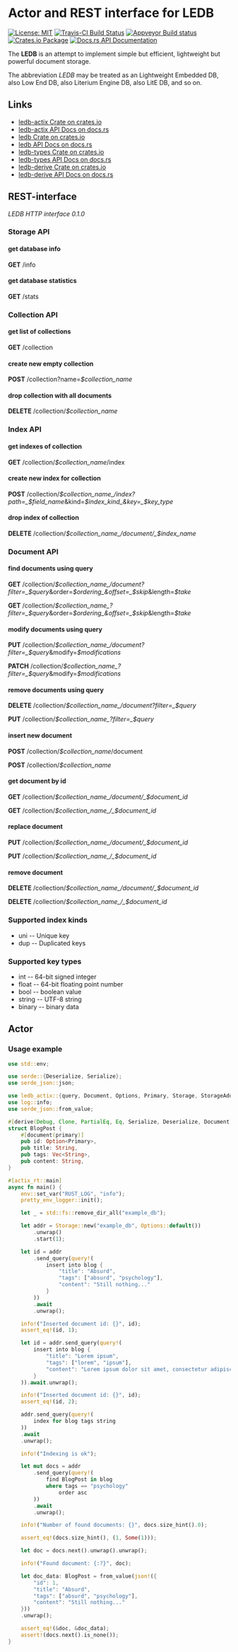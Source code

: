 # Actor and REST interface for LEDB

[![License: MIT](https://img.shields.io/badge/License-MIT-brightgreen.svg)](https://opensource.org/licenses/MIT)
[![Travis-CI Build Status](https://travis-ci.org/katyo/ledb.svg?branch=master)](https://travis-ci.org/katyo/ledb)
[![Appveyor Build status](https://ci.appveyor.com/api/projects/status/1wrmhivii22emfxg)](https://ci.appveyor.com/project/katyo/ledb)
[![Crates.io Package](https://img.shields.io/crates/v/ledb-actix.svg?style=popout)](https://crates.io/crates/ledb-actix)
[![Docs.rs API Documentation](https://docs.rs/ledb-actix/badge.svg)](https://docs.rs/ledb-actix)

The **LEDB** is an attempt to implement simple but efficient, lightweight but powerful document storage.

The abbreviation *LEDB* may be treated as an Lightweight Embedded DB, also Low End DB, also Literium Engine DB, also LitE DB, and so on.

## Links

* [ledb-actix Crate on crates.io](https://crates.io/crates/ledb-actix)
* [ledb-actix API Docs on docs.rs](https://docs.rs/ledb-actix)
* [ledb Crate on crates.io](https://crates.io/crates/ledb)
* [ledb API Docs on docs.rs](https://docs.rs/ledb)
* [ledb-types Crate on crates.io](https://crates.io/crates/ledb-types)
* [ledb-types API Docs on docs.rs](https://docs.rs/ledb-types)
* [ledb-derive Crate on crates.io](https://crates.io/crates/ledb-derive)
* [ledb-derive API Docs on docs.rs](https://docs.rs/ledb-derive)

## REST-interface

*LEDB HTTP interface 0.1.0*

### Storage API

#### get database info

__GET__ /info

#### get database statistics

__GET__ /stats

### Collection API

#### get list of collections

__GET__ /collection

#### create new empty collection

__POST__ /collection?name=_$collection_name_

#### drop collection with all documents

__DELETE__ /collection/_$collection_name_

### Index API

#### get indexes of collection

__GET__ /collection/_$collection_name_/index

#### create new index for collection

__POST__ /collection/_$collection_name_/index?path=_$field_name_&kind=_$index_kind_&key=_$key_type_

#### drop index of collection

__DELETE__ /collection/_$collection_name_/document/_$index_name_

### Document API

#### find documents using query

__GET__ /collection/_$collection_name_/document?filter=_$query_&order=_$ordering_&offset=_$skip_&length=_$take_

__GET__ /collection/_$collection_name_?filter=_$query_&order=_$ordering_&offset=_$skip_&length=_$take_

#### modify documents using query

__PUT__ /collection/_$collection_name_/document?filter=_$query_&modify=_$modifications_

__PATCH__ /collection/_$collection_name_?filter=_$query_&modify=_$modifications_

#### remove documents using query

__DELETE__ /collection/_$collection_name_/document?filter=_$query_

__PUT__ /collection/_$collection_name_?filter=_$query_

#### insert new document

__POST__ /collection/_$collection_name_/document

__POST__ /collection/_$collection_name_

#### get document by id

__GET__ /collection/_$collection_name_/document/_$document_id_

__GET__ /collection/_$collection_name_/_$document_id_

#### replace document

__PUT__ /collection/_$collection_name_/document/_$document_id_

__PUT__ /collection/_$collection_name_/_$document_id_

#### remove document

__DELETE__ /collection/_$collection_name_/document/_$document_id_

__DELETE__ /collection/_$collection_name_/_$document_id_

### Supported index kinds

* uni -- Unique key
* dup -- Duplicated keys

### Supported key types

* int    -- 64-bit signed integer
* float  -- 64-bit floating point number
* bool   -- boolean value
* string -- UTF-8 string
* binary -- binary data

## Actor

### Usage example

```rust
use std::env;

use serde::{Deserialize, Serialize};
use serde_json::json;

use ledb_actix::{query, Document, Options, Primary, Storage, StorageAddrExt};
use log::info;
use serde_json::from_value;

#[derive(Debug, Clone, PartialEq, Eq, Serialize, Deserialize, Document)]
struct BlogPost {
    #[document(primary)]
    pub id: Option<Primary>,
    pub title: String,
    pub tags: Vec<String>,
    pub content: String,
}

#[actix_rt::main]
async fn main() {
    env::set_var("RUST_LOG", "info");
    pretty_env_logger::init();

    let _ = std::fs::remove_dir_all("example_db");

    let addr = Storage::new("example_db", Options::default())
        .unwrap()
        .start(1);

    let id = addr
        .send_query(query!(
            insert into blog {
                "title": "Absurd",
                "tags": ["absurd", "psychology"],
                "content": "Still nothing..."
            }
        ))
        .await
        .unwrap();

    info!("Inserted document id: {}", id);
    assert_eq!(id, 1);

    let id = addr.send_query(query!(
        insert into blog {
            "title": "Lorem ipsum",
            "tags": ["lorem", "ipsum"],
            "content": "Lorem ipsum dolor sit amet, consectetur adipiscing elit, sed do eiusmod tempor incididunt ut labore et dolore magna aliqua. Ut enim ad minim veniam, quis nostrud exercitation ullamco laboris nisi ut aliquip ex ea commodo consequat. Duis aute irure dolor in reprehenderit in voluptate velit esse cillum dolore eu fugiat nulla pariatur. Excepteur sint occaecat cupidatat non proident, sunt in culpa qui officia deserunt mollit anim id est laborum."
        }
    )).await.unwrap();

    info!("Inserted document id: {}", id);
    assert_eq!(id, 2);

    addr.send_query(query!(
        index for blog tags string
    ))
    .await
    .unwrap();

    info!("Indexing is ok");

    let mut docs = addr
        .send_query(query!(
            find BlogPost in blog
            where tags == "psychology"
                order asc
        ))
        .await
        .unwrap();

    info!("Number of found documents: {}", docs.size_hint().0);

    assert_eq!(docs.size_hint(), (1, Some(1)));

    let doc = docs.next().unwrap().unwrap();

    info!("Found document: {:?}", doc);

    let doc_data: BlogPost = from_value(json!({
        "id": 1,
        "title": "Absurd",
        "tags": ["absurd", "psychology"],
        "content": "Still nothing..."
    }))
    .unwrap();

    assert_eq!(&doc, &doc_data);
    assert!(docs.next().is_none());
}
```
